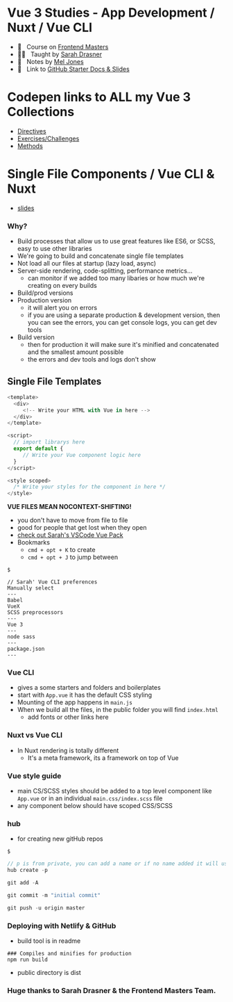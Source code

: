 # Vue 3 Studies - App Development / Nuxt / Vue CLI

- 🚌&nbsp;&nbsp; Course on [Frontend Masters](https://frontendmasters.com/courses/vue-3/)
- 👩‍🏫&nbsp;&nbsp; Taught by [Sarah Drasner](https://twitter.com/sarah_edo)
- 📓&nbsp;&nbsp; Notes by [Mel Jones](https://twitter.com/_moodybones)
- 📎&nbsp;&nbsp; Link to [GitHub Starter Docs & Slides](https://github.com/sdras/intro-to-vue)

# Codepen links to ALL my Vue 3 Collections

- [Directives](https://codepen.io/collection/nGrgGW)
- [Exercises/Challenges](https://codepen.io/collection/DrRLoJ)
- [Methods](https://codepen.io/collection/nmomeM)

# Single File Components / Vue CLI & Nuxt

- [slides](https://slides.com/sdrasner/intro-to-vue-3-4?token=0IQFDZvK)

### Why?

- Build processes that allow us to use great features like ES6, or SCSS, easy to use other libraries
- We're going to build and concatenate single file templates
- Not load all our files at startup (lazy load, async)
- Server-side rendering, code-splitting, performance metrics...
  - can monitor if we added too many libaries or how much we're creating on every builds
- Build/prod versions
- Production version
  - it will alert you on errors
  - if you are using a separate production & development version, then you can see the errors, you can get console logs, you can get dev tools
- Build version
  - then for production it will make sure it's minified and concatenated and the smallest amount possible
  - the errors and dev tools and logs don't show

## Single File Templates

```js
<template>
  <div>
     <!-- Write your HTML with Vue in here -->
  </div>
</template>

<script>
  // import librarys here
  export default {
     // Write your Vue component logic here
  }
</script>

<style scoped>
  /* Write your styles for the component in here */
</style>
```

**VUE FILES MEAN NOCONTEXT-SHIFTING!**

- you don't have to move from file to file
- good for people that get lost when they open
- [check out Sarah's VSCode Vue Pack](https://marketplace.visualstudio.com/items?itemName=sdras.vue-vscode-extensionpack)
- Bookmarks
  - `cmd + opt + K` to create
  - `cmd + opt + J` to jump between

`$`

```
// Sarah' Vue CLI preferences
Manually select
---
Babel
VueX
SCSS preprocessors
---
Vue 3
---
node sass
---
package.json
---

```

### Vue CLI

- gives a some starters and folders and boilerplates
- start with `App.vue` it has the default CSS styling
- Mounting of the app happens in `main.js`
- When we build all the files, in the public folder you will find `index.html`
  - add fonts or other links here

### Nuxt vs Vue CLI

- In Nuxt rendering is totally different
  - It's a meta framework, its a framework on top of Vue

### Vue style guide

- main CS/SCSS styles should be added to a top level component like `App.vue` or in an individual `main.css/index.scss` file
- any component below should have scoped CSS/SCSS

### hub

- for creating new gitHub repos

`$`

```js
// p is from private, you can add a name or if no name added it will use the name of the folder
hub create -p

git add -A

git commit -m "initial commit"

git push -u origin master

```

### Deploying with Netlify & GitHub

- build tool is in readme

```
### Compiles and minifies for production
npm run build
```

- public directory is dist

### Huge thanks to Sarah Drasner & the Frontend Masters Team.
